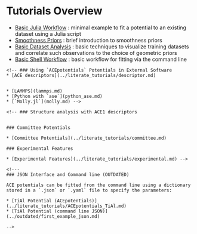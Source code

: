 
# Tutorials Overview

* [Basic Julia Workflow](../literate_tutorials/basic_julia_workflow.md) : minimal example to fit a potential to an existing dataset using a Julia script 
* [Smoothness Priors](../literate_tutorials/smoothness_priors.md) : brief introduction to smoothness priors
* [Basic Dataset Analysis](../literate_tutorials/dataset_analysis.md) : basic techniques to visualize training datasets and correlate such observations to the choice of geometric priors
* [Basic Shell Workflow](scripting.md) : basic workflow for fitting via the command line

```@raw html
<!-- ### Using `ACEpotentials` Potentials in External Software
* [ACE descriptors](../literate_tutorials/descriptor.md)


* [LAMMPS](lammps.md)
* [Python with `ase`](python_ase.md)
* [`Molly.jl`](molly.md) -->

<!-- ### Structure analysis with ACE1 descriptors


### Committee Potentials

* [Committee Potentials](../literate_tutorials/committee.md)

### Experimental Features

* [Experimental Features](../literate_tutorials/experimental.md) -->
```

```@raw html 
<!---
### JSON Interface and Command line (OUTDATED)

ACE potentials can be fitted from the command line using a dictionary stored in a `.json` or `.yaml` file to specify the parameters:

* [TiAl Potential (ACEpotentials)](../literate_tutorials/ACEpotentials_TiAl.md)
* [TiAl Potential (command line JSON)](../outdated/first_example_json.md)

-->
```
